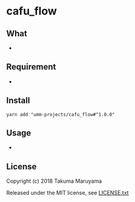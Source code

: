 # cafu_flow

## What

* 

## Requirement

* 

## Install

```shell
yarn add "umm-projects/cafu_flow#^1.0.0"
```

## Usage

* 

## License

Copyright (c) 2018 Takuma Maruyama

Released under the MIT license, see [LICENSE.txt](LICENSE.txt)


